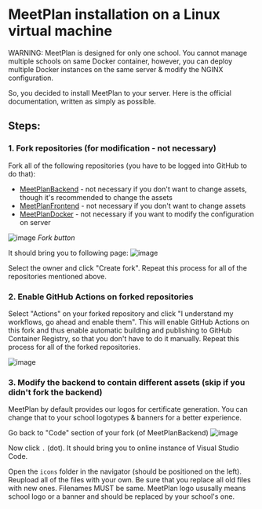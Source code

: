 # MeetPlan installation on a Linux virtual machine
WARNING: MeetPlan is designed for only one school. You cannot manage multiple schools on same Docker container, however, you can deploy multiple Docker instances on the same server & modify the NGINX configuration.

So, you decided to install MeetPlan to your server. Here is the official documentation, written as simply as possible.

## Steps:
### 1. Fork repositories (for modification - not necessary)
Fork all of the following repositories (you have to be logged into GitHub to do that):
- [MeetPlanBackend](https://github.com/MeetPlan/MeetPlanBackend) - not necessary if you don't want to change assets, though it's recommended to change the assets
- [MeetPlanFrontend](https://github.com/MeetPlan/MeetPlanFrontend) - not necessary if you don't want to change assets
- [MeetPlanDocker](https://github.com/MeetPlan/MeetPlanDocker) - not necessary if you want to modify the configuration on server

![image](https://user-images.githubusercontent.com/52399966/167299591-fe537595-1cd7-4578-b71a-7fa469eb4459.png)
*Fork button*

It should bring you to following page:
![image](https://user-images.githubusercontent.com/52399966/167299664-8fbaa5e5-54b2-4661-bc67-c9e99b5c2a6f.png)

Select the owner and click "Create fork". Repeat this process for all of the repositories mentioned above.

### 2. Enable GitHub Actions on forked repositories
Select "Actions" on your forked repository and click "I understand my workflows, go ahead and enable them".
This will enable GitHub Actions on this fork and thus enable automatic building and publishing to GitHub Container Registry, so that you don't have to do it manually.
Repeat this process for all of the forked repositories.

![image](https://user-images.githubusercontent.com/52399966/167299752-7f48069d-3ac3-4057-b80a-3b24e8491c60.png)

### 3. Modify the backend to contain different assets (skip if you didn't fork the backend)
MeetPlan by default provides our logos for certificate generation. You can change that to your school logotypes & banners for a better experience.

Go back to "Code" section of your fork (of MeetPlanBackend)
![image](https://user-images.githubusercontent.com/52399966/167299972-40437c65-1a72-4798-a042-d6af7cadb55a.png)

Now click `.` (dot). It should bring you to online instance of Visual Studio Code.

Open the `icons` folder in the navigator (should be positioned on the left). Reupload all of the files with your own. Be sure that you replace all old files with new ones.
Filenames MUST be same. MeetPlan logo ususally means school logo or a banner and should be replaced by your school's one.


